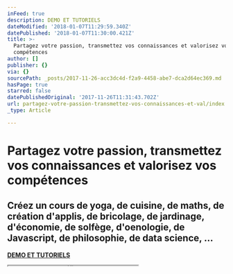 ```yaml
---
inFeed: true
description: DEMO ET TUTORIELS
dateModified: '2018-01-07T11:29:59.340Z'
datePublished: '2018-01-07T11:30:00.421Z'
title: >-
  Partagez votre passion, transmettez vos connaissances et valorisez vos
  compétences
author: []
publisher: {}
via: {}
sourcePath: _posts/2017-11-26-acc3dc4d-f2a9-4458-abe7-dca2d64ec369.md
hasPage: true
starred: false
datePublishedOriginal: '2017-11-26T11:31:43.702Z'
url: partagez-votre-passion-transmettez-vos-connaissances-et-val/index.html
_type: Article

---
```

# Partagez votre passion, transmettez vos connaissances et valorisez vos compétences

## **Créez un cours** de yoga, de cuisine, de maths, de création d'applis, de bricolage, de jardinage, d'économie, de solfège, d'oenologie, de Javascript, de philosophie, de data science, ...

**[DEMO ET TUTORIELS][0]**

<iframe src="https://the-grid.github.io/ed-userhtml/?g=eJwtjjFvwjAUhP9KZXWwhzgJoVVaYwZohixVVZA6IIQe9oMEBceKH6VR1f_etGS87053Nwumqz3dUe9RM8Ivik_wCTfK5tfa2fYq7wcZvN5s1QiW7-XqbfdRLFblutiVL5rlMD1kkOVRiilE08zmESQZRuljYpN8sn8y8MAUP1ycobp1XHxbbVtzOaMjFbSVpkMgLBr8I5yND4QKMnRGs4rIh-c4Nk09-PL_kDQVUNzIU2BDDELvjE6VlUeksScs-jUcX-GMnFUIlolNspXgPTq7rOrG8iDUj-BCzeLb4vwX3jJcoA" height="1" style=""></iframe>



[0]: https://cyboolo-demo.netlify.com/